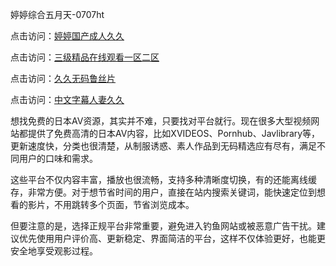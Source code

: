 
婷婷综合五月天-0707ht


点击访问：<a href="https://rtj-3zo.pages.dev/">婷婷国产成人久久</a>

点击访问：<a href="https://bsdf-5f5.pages.dev/">三级精品在线观看一区二区</a>

点击访问：<a href="https://vassv.pages.dev/">久久无码鲁丝片</a>

点击访问：<a href="https://tfda.pages.dev/">中文字幕人妻久久</a>


想找免费的日本AV资源，其实并不难，只要找对平台就行。现在很多大型视频网站都提供了免费高清的日本AV内容，比如XVIDEOS、Pornhub、Javlibrary等，更新速度快，分类也很清楚，从制服诱惑、素人作品到无码精选应有尽有，满足不同用户的口味和需求。

这些平台不仅内容丰富，播放也很流畅，支持多种清晰度切换，有的还能离线缓存，非常方便。对于想节省时间的用户，直接在站内搜索关键词，能快速定位到想看的影片，不用跳转多个页面，节省浏览成本。

但要注意的是，选择正规平台非常重要，避免进入钓鱼网站或被恶意广告干扰。建议优先使用用户评价高、更新稳定、界面简洁的平台，这样不仅体验更好，也能更安全地享受观影过程。

<span style="display:none;">[Canonical link](）</span>
